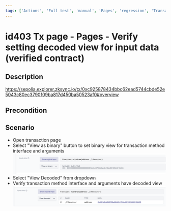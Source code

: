 ```yaml
---
tags: ['Actions', 'Full test', 'manual', 'Pages', 'regression', 'Transaction', 'Active']
---
```


# id403 Tx page - Pages - Verify setting decoded view for input data  (verified contract)

## Description
https://sepolia.explorer.zksync.io/tx/0xc925878434bbc62ead5744cbde52e5043c80ec3790109ba817d450ba50523af0#overview

## Precondition


## Scenario
- Open transaction page
- Select "View as binary" button to set binary view for transaction method interface and arguments
![Screenshot](../../../../static/img/Pages/Transaction%20page/id403.png)
- Select "View Decoded" from dropdown
- Verify transaction method interface and arguments have decoded view
![Screenshot](../../../../static/img/Pages/Transaction%20page/id400.png)
